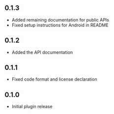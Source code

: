 ## 0.1.3
* Added remaining documentation for public APIs
* Fixed setup instructions for Android in README  

## 0.1.2
* Added the API documentation

## 0.1.1
* Fixed code format and license declaration 

## 0.1.0

* Initial plugin release
